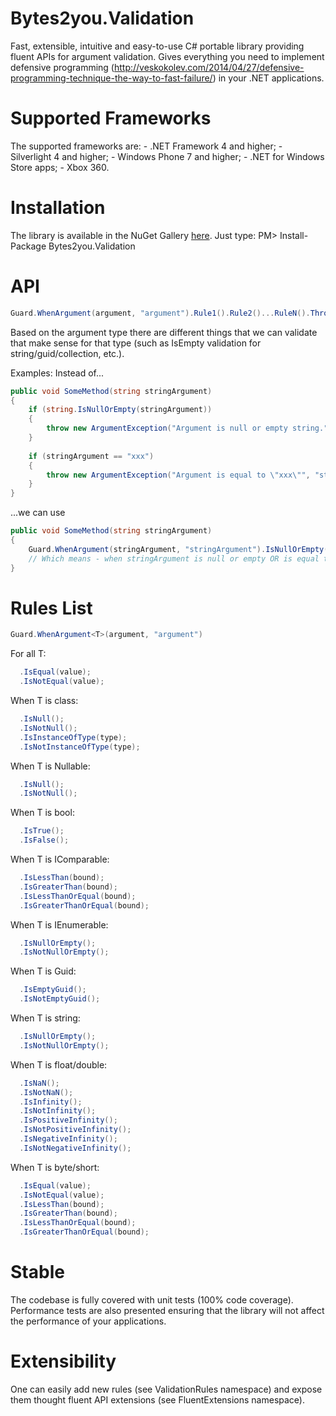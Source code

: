 Bytes2you.Validation
==============
Fast, extensible, intuitive and easy-to-use C# portable library providing fluent APIs for argument validation. Gives everything you need to implement defensive programming (http://veskokolev.com/2014/04/27/defensive-programming-technique-the-way-to-fast-failure/) in your .NET applications. 

Supported Frameworks
==============
The supported frameworks are:
    - .NET Framework 4 and higher; 
    - Silverlight 4 and higher; 
    - Windows Phone 7 and higher; 
    - .NET for Windows Store apps; 
    - Xbox 360.

Installation
==============
The library is available in the NuGet Gallery [here](https://www.nuget.org/packages/Bytes2you.Validation/). 
Just type: PM> Install-Package Bytes2you.Validation

API
==============
```cs
Guard.WhenArgument(argument, "argument").Rule1().Rule2()...RuleN().Throw();
```
Based on the argument type there are different things that we can validate that make sense for that type (such as IsEmpty validation for string/guid/collection, etc.).

Examples:
Instead of...

```cs
public void SomeMethod(string stringArgument)
{
    if (string.IsNullOrEmpty(stringArgument))
    {
        throw new ArgumentException("Argument is null or empty string.", "stringArgument");
    }
    
    if (stringArgument == "xxx")
    {
        throw new ArgumentException("Argument is equal to \"xxx\"", "stringArgument);
    }
}
```

...we can use
```cs
public void SomeMethod(string stringArgument)
{
    Guard.WhenArgument(stringArgument, "stringArgument").IsNullOrEmpty().IsEqual("xxx").Throw();
    // Which means - when stringArgument is null or empty OR is equal to "xxx" we should throw exception.
}
```

Rules List
==============
```cs
Guard.WhenArgument<T>(argument, "argument")
```

For all T:
```cs
  .IsEqual(value);
  .IsNotEqual(value);
```

When T is class:
```cs
  .IsNull();
  .IsNotNull();
  .IsInstanceOfType(type);
  .IsNotInstanceOfType(type);
```

When T is Nullable:
```cs
  .IsNull();
  .IsNotNull();
```

When T is bool:
```cs
  .IsTrue();
  .IsFalse();
```

When T is IComparable<T>:
```cs
  .IsLessThan(bound);
  .IsGreaterThan(bound);
  .IsLessThanOrEqual(bound);
  .IsGreaterThanOrEqual(bound);
```

When T is IEnumerable:
```cs
  .IsNullOrEmpty();
  .IsNotNullOrEmpty();
```

When T is Guid:
```cs
  .IsEmptyGuid();
  .IsNotEmptyGuid();
```

When T is string:
```cs
  .IsNullOrEmpty();
  .IsNotNullOrEmpty();
```

When T is float/double:
```cs
  .IsNaN();
  .IsNotNaN();
  .IsInfinity();
  .IsNotInfinity();
  .IsPositiveInfinity();
  .IsNotPositiveInfinity();
  .IsNegativeInfinity();
  .IsNotNegativeInfinity();
```

When T is byte/short:
```cs
  .IsEqual(value);
  .IsNotEqual(value);
  .IsLessThan(bound);
  .IsGreaterThan(bound);
  .IsLessThanOrEqual(bound);
  .IsGreaterThanOrEqual(bound);
```

Stable
==============
The codebase is fully covered with unit tests (100% code coverage). Performance tests are also presented ensuring that the library will not affect the performance of your applications.

Extensibility
==============
One can easily add new rules (see ValidationRules namespace) and expose them thought fluent API extensions (see FluentExtensions namespace).
